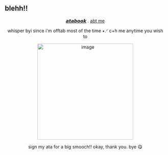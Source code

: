 ## blehh!!
 <p align="center">
  <a href="https://mydeeryv.atabook.org/">
𝙖𝙩𝙖𝙗𝙤𝙤𝙠</a> .
  <a href="https://deersareawesome.carrd.co/">abt me</a> 
      <p align="center">
  whisper byi since i'm offtab most of the time ⭑.ᐟ c+h me anytime you wish to 
   
   <p align="center">
<img width="300" height="300" alt="image" src="https://i.pinimg.com/1200x/c0/45/3f/c0453f50e65416fc11fee8ce899ee4c4.jpg" />
<p align="center">
   sign my ata for a big smooch!! okay, thank you. bye 😋
  
 






 











